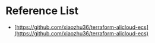 # Reference List

- [https://github.com/xiaozhu36/terraform-alicloud-ecs](https://github.com/xiaozhu36/terraform-alicloud-ecs)
